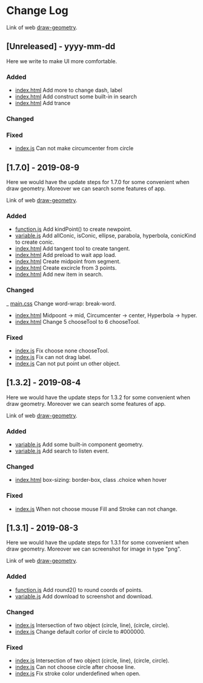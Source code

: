 # Change Log

Link of web [draw-geometry](https://congviec18120062.github.io/Draw-Geometry/).

## [Unreleased] - yyyy-mm-dd

Here we write to make UI more comfortable.

### Added

- [index.html](https://github.com/congviec18120062/Draw-Geometry/blob/master/index.html)
  Add more to change dash, label
- [index.html](https://github.com/congviec18120062/Draw-Geometry/blob/master/index.html)
  Add construct some built-in in search
- [index.html](https://github.com/congviec18120062/Draw-Geometry/blob/master/index.html)
  Add trance 

### Changed

### Fixed

- [index.js](https://github.com/congviec18120062/Draw-Geometry/blob/master/js/index.js)
  Can not make circumcenter from circle

## [1.7.0] - 2019-08-9

Here we would have the update steps for 1.7.0 for some convenient when draw geometry.
Moreover we can search some features of app.

Link of web [draw-geometry](https://congviec18120062.github.io/Draw-Geometry/).

### Added

- [function.js](https://github.com/congviec18120062/Draw-Geometry/blob/master/js/function.js)
  Add kindPoint() to create newpoint.
- [variable.js](https://github.com/congviec18120062/Draw-Geometry/blob/master/js/variable.js)
  Add allConic, isConic, ellipse, parabola, hyperbola, conicKind to create conic.
- [index.html](https://github.com/congviec18120062/Draw-Geometry/blob/master/index.html)
  Add tangent tool to create tangent.
- [index.html](https://github.com/congviec18120062/Draw-Geometry/blob/master/index.html)
  Add preload to wait app load.
- [index.html](https://github.com/congviec18120062/Draw-Geometry/blob/master/index.html)
  Create midpoint from segment.
- [index.html](https://github.com/congviec18120062/Draw-Geometry/blob/master/index.html)
  Create excircle from 3 points.
- [index.html](https://github.com/congviec18120062/Draw-Geometry/blob/master/index.html)
  Add new item in search.

### Changed

_ [main.css](https://github.com/congviec18120062/Draw-Geometry/blob/master/css/main.css)
  Change word-wrap: break-word.
- [index.html](https://github.com/congviec18120062/Draw-Geometry/blob/master/index.html)
  Midpoont -> mid, Circumcenter -> center, Hyperbola -> hyper.
- [index.html](https://github.com/congviec18120062/Draw-Geometry/blob/master/index.html)
  Change 5 chooseTool to 6 chooseTool.

### Fixed

- [index.js](https://github.com/congviec18120062/Draw-Geometry/blob/master/js/index.js)
  Fix choose none chooseTool.
- [index.js](https://github.com/congviec18120062/Draw-Geometry/blob/master/js/index.js)
  Fix can not drag label.
- [index.js](https://github.com/congviec18120062/Draw-Geometry/blob/master/js/index.js)
  Can not put point un other object.

## [1.3.2] - 2019-08-4

Here we would have the update steps for 1.3.2 for some convenient when draw geometry.
Moreover we can search some features of app.

Link of web [draw-geometry](https://congviec18120062.github.io/Draw-Geometry/).

### Added

- [variable.js](https://github.com/congviec18120062/Draw-Geometry/blob/master/js/variable.js)
  Add some built-in component geometry.
- [variable.js](https://github.com/congviec18120062/Draw-Geometry/blob/master/js/variable.js)
  Add search to listen event.

### Changed

- [index.html](https://github.com/congviec18120062/Draw-Geometry/blob/master/index.html)
  box-sizing: border-box, class .choice when hover

### Fixed

- [index.js](https://github.com/congviec18120062/Draw-Geometry/blob/master/js/index.js)
  When not choose mouse Fill and Stroke can not change.

## [1.3.1] - 2019-08-3

Here we would have the update steps for 1.3.1 for some convenient when draw geometry.
Moreover we can screenshot for image in type "png".

Link of web [draw-geometry](https://congviec18120062.github.io/Draw-Geometry/).

### Added

- [function.js](https://github.com/congviec18120062/Draw-Geometry/blob/master/js/function.js)
  Add round2() to round coords of points.
- [variable.js](https://github.com/congviec18120062/Draw-Geometry/blob/master/js/variable.js)
  Add download to screenshot and download.

### Changed

- [index.js](https://github.com/congviec18120062/Draw-Geometry/blob/master/js/index.js)
  Intersection of two object (circle, line), (circle, circle).
- [index.js](https://github.com/congviec18120062/Draw-Geometry/blob/master/js/index.js)
  Change default corlor of circle to #000000.

### Fixed

- [index.js](https://github.com/congviec18120062/Draw-Geometry/blob/master/js/index.js)
  Intersection of two object (circle, line), (circle, circle).
- [index.js](https://github.com/congviec18120062/Draw-Geometry/blob/master/js/index.js)
  Can not choose circle after choose line.
- [index.js](https://github.com/congviec18120062/Draw-Geometry/blob/master/js/index.js)
  Fix stroke color underdefined when open.
